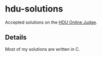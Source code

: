 # hdu-solutions

Accepted solutions on the [HDU Online Judge](http://acm.hdu.edu.cn/).

## Details

Most of my solutions are written in C.
